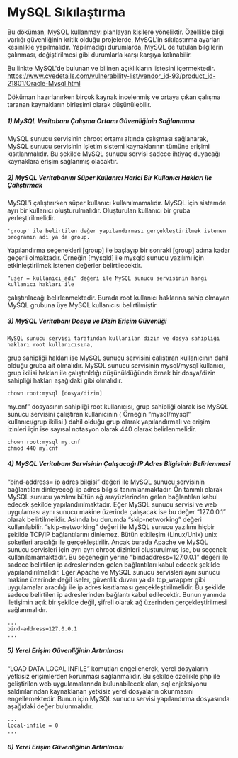 # MySQL Sıkılaştırma

Bu döküman, MySQL kullanmayı planlayan kişilere yöneliktir. Özellikle bilgi varlığı güvenliğinin kritik olduğu projelerde, MySQL'in sıkılaştırma ayarları kesinlikle yapılmalıdır. Yapılmadığı durumlarda, MySQL de tutulan bilgilerin çalınması, değiştirilmesi gibi durumlarla karşı karşıya kalınabilir. 

Bu linkte MySQL'de bulunan ve bilinen açıklıkların listesini içermektedir. https://www.cvedetails.com/vulnerability-list/vendor_id-93/product_id-21801/Oracle-Mysql.html 

Döküman hazırlanırken birçok kaynak incelenmiş ve ortaya çıkan çalışma taranan kaynakların birleşimi olarak düşünülebilir.

##### 1) MySQL Veritabanı Çalışma Ortamı Güvenliğinin Sağlanması	
   MySQL sunucu servisinin chroot ortamı altında çalışması sağlanarak, MySQL sunucu servisinin işletim sistemi     kaynaklarının tümüne erişimi kısıtlanmalıdır. Bu şekilde MySQL sunucu servisi sadece ihtiyaç duyacağı kaynaklara erişim sağlanmış olacaktır.
   
##### 2) MySQL Veritabanını Süper Kullanıcı Harici Bir Kullanıcı Hakları ile Çalıştırmak 	
 MySQL'i çalıştırırken süper kullanıcı kullanılmamalıdır. MySQL için sistemde ayrı bir kullanıcı oluşturulmalıdır. Oluşturulan kullanıcı bir gruba yerleştirilmelidir. 
 
 	'group' ile belirtilen değer yapılandırması gerçekleştirilmek istenen programın adı ya da group.
Yapılandırma seçenekleri [group] ile başlayıp bir sonraki [group] adına kadar geçerli
olmaktadır. Örneğin [mysqld] ile mysqld sunucu yazılımı için etkinleştirilmek istenen değerler
belirtilecektir.  
	
	“user = kullanıcı_adı” değeri ile MySQL sunucu servisinin hangi kullanıcı hakları ile
çalıştırılacağı belirlenmektedir. Burada root kullanıcı haklarına sahip olmayan MySQL
grubuna üye MySQL kullanıcısı belirtilmiştir. 
  

##### 3)  MySQL Veritabanı Dosya ve Dizin Erişim Güvenliği	
	MySQL sunucu servisi tarafından kullanılan dizin ve dosya sahipliği hakları root kullanıcısına,
grup sahipliği hakları ise MySQL sunucu servisini çalıştıran kullanıcının dahil olduğu gruba ait
olmalıdır. MySQL sunucu servisinin mysql/mysql kullanıcı, grup ikilisi hakları ile çalıştırıldığı
düşünüldüğünde örnek bir dosya/dizin sahipliği hakları aşağıdaki gibi olmalıdır. 

```
chown root:mysql [dosya/dizin]
```		
my.cnf” dosyasının sahipliği root kullanıcısı, grup sahipliği olarak ise MySQL sunucu
servisini çalıştıran kullanıcının ( Örneğin “mysql/mysql” kullanıcı/grup ikilisi ) dahil olduğu
grup olarak yapılandırmalı ve erişim izinleri için ise sayısal notasyon olarak 440 olarak
belirlenmelidir. 

```
chown root:mysql my.cnf 
chmod 440 my.cnf 
 ```   
##### 4) MySQL Veritabanı Servisinin Çalışacağı IP Adres Bilgisinin Belirlenmesi	
“bind-address= ip adres bilgisi” değeri ile MySQL sunucu servisinin bağlantıları dinleyeceği
ip adres bilgisi tanımlanmaktadır. Ön tanımlı olarak MySQL sunucu yazılımı bütün ağ
arayüzlerinden gelen bağlantıları kabul edecek şekilde yapılandırılmaktadır. Eğer MySQL
sunucu servisi ve web uygulaması aynı sunucu makine üzerinde çalışacak ise bu değer
“127.0.0.1” olarak belirtilmelidir. Aslında bu durumda “skip-networking” değeri
kullanılabilir. “skip-networking” değeri ile MySQL sunucu yazılımı hiçbir şekilde TCP/IP
bağlantılarını dinlemez. Bütün etkileşim (Linux/Unix) unix soketleri aracılığı ile
gerçekleştirilir. Ancak burada Apache ve MySQL sunucu servisleri için ayrı ayrı chroot
dizinleri oluşturulmuş ise, bu seçenek kullanılamamaktadır. Bu seçeneğin yerine “bindaddress=127.0.0.1”
değeri ile sadece belirtilen ip adreslerinden gelen bağlantıları kabul edecek
şekilde yapılandırılmalıdır. Eğer Apache ve MySQL sunucu servisleri aynı sunucu makine
üzerinde değil iseler, güvenlik duvarı ya da tcp_wrapper gibi uygulamalar aracılığı ile ip adres
kısıtlaması gerçekleştirilmelidir. Bu şekilde sadece belirtilen ip adreslerinden bağlantı kabul
edilecektir. Bunun yanında iletişimin açık bir şekilde değil, şifreli olarak ağ üzerinden
gerçekleştirilmesi sağlanmalıdır.

```
...
bind-address=127.0.0.1
...
```

##### 5) Yerel Erişim Güvenliğinin Artırılması
“LOAD DATA LOCAL INFILE” komutları engellenerek, yerel dosyaların yetkisiz erişimlerden
korunması sağlanmalıdır. Bu şekilde özellikle php ile geliştirilen web uygulamalarında
bulunabilecek olan, sql enjeksiyonu saldırılarından kaynaklanan yetkisiz yerel dosyaların
okunmasını engellemektedir. Bunun için MySQL sunucu servisi yapılandırma dosyasında
aşağıdaki değer bulunmalıdır. 
```
...
local-infile = 0 
...
```
##### 6) Yerel Erişim Güvenliğinin Artırılması
